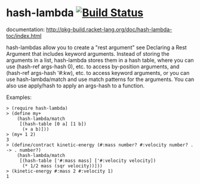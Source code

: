 hash-lambda [![Build Status](https://travis-ci.org/AlexKnauth/hash-lambda.png?branch=master)](https://travis-ci.org/AlexKnauth/hash-lambda)
===

documentation: http://pkg-build.racket-lang.org/doc/hash-lambda-toc/index.html

hash-lambdas allow you to create a "rest argument" see Declaring a Rest Argument that includes
keyword arguments. Instead of storing the arguments in a list, hash-lambda stores them in a
hash table, where you can use (hash-ref args-hash 0), etc. to access by-position arguments,
and (hash-ref args-hash '#:kw), etc. to access keyword arguments, or you can use
hash-lambda/match and use match patterns for the arguments. 
You can also use apply/hash to apply an args-hash to a function.

Examples:
```racket
> (require hash-lambda)
> (define my+
    (hash-lambda/match
     [(hash-table [0 a] [1 b])
      (+ a b)]))
> (my+ 1 2)
3
> (define/contract kinetic-energy (#:mass number? #:velocity number? . -> . number?)
    (hash-lambda/match
     [(hash-table ['#:mass mass] ['#:velocity velocity])
      (* 1/2 mass (sqr velocity))]))
> (kinetic-energy #:mass 2 #:velocity 1)
1
```

